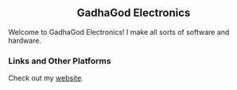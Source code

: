 <h2><center>GadhaGod Electronics</center></h2>

Welcome to GadhaGod Electronics! I make all sorts of software and hardware.

<h3>Links and Other Platforms</h3>
Check out my <a href="http://gadhagod.repl.co/">website</a>.
